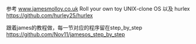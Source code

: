 参考
www.jamesmolloy.co.uk 
Roll your own toy UNIX-clone OS
以及
hurlex
https://github.com/hurley25/hurlex

跟着james的教程做，每一节对应的程序留在step_by_step
https://github.com/Nov11/jamesos_step_by_step
